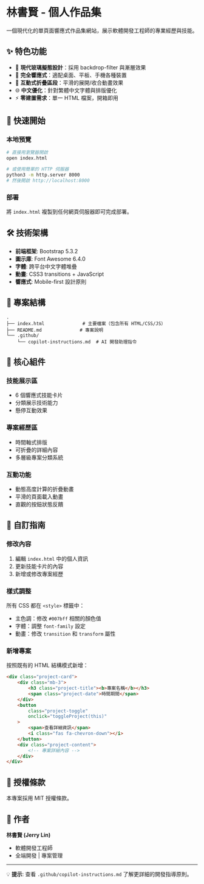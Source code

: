 # 林書賢 - 個人作品集

一個現代化的單頁面響應式作品集網站，展示軟體開發工程師的專業經歷與技能。

## ✨ 特色功能

- 🎨 **現代玻璃擬態設計**：採用 backdrop-filter 與漸層效果
- 📱 **完全響應式**：適配桌面、平板、手機各種裝置
- 🎯 **互動式折疊區段**：平滑的展開/收合動畫效果
- 🌐 **中文優化**：針對繁體中文字體與排版優化
- ⚡ **零建置需求**：單一 HTML 檔案，開箱即用

## 🚀 快速開始

### 本地預覽

```bash
# 直接用瀏覽器開啟
open index.html

# 或使用簡單的 HTTP 伺服器
python3 -m http.server 8000
# 然後開啟 http://localhost:8000
```

### 部署

將 `index.html` 複製到任何網頁伺服器即可完成部署。

## 🛠 技術架構

- **前端框架**: Bootstrap 5.3.2
- **圖示庫**: Font Awesome 6.4.0
- **字體**: 跨平台中文字體堆疊
- **動畫**: CSS3 transitions + JavaScript
- **響應式**: Mobile-first 設計原則

## 📂 專案結構

```
.
├── index.html              # 主要檔案（包含所有 HTML/CSS/JS）
├── README.md              # 專案說明
└── .github/
    └── copilot-instructions.md  # AI 開發助理指令
```

## 🎯 核心組件

### 技能展示區

- 6 個響應式技能卡片
- 分類展示技術能力
- 懸停互動效果

### 專案經歷區

- 時間軸式排版
- 可折疊的詳細內容
- 多層級專案分類系統

### 互動功能

- 動態高度計算的折疊動畫
- 平滑的頁面載入動畫
- 直觀的按鈕狀態反饋

## 🔧 自訂指南

### 修改內容

1. 編輯 `index.html` 中的個人資訊
2. 更新技能卡片的內容
3. 新增或修改專案經歷

### 樣式調整

所有 CSS 都在 `<style>` 標籤中：

- 主色調：修改 `#007bff` 相關的顏色值
- 字體：調整 `font-family` 設定
- 動畫：修改 `transition` 和 `transform` 屬性

### 新增專案

按照既有的 HTML 結構模式新增：

```html
<div class="project-card">
	<div class="mb-3">
		<h3 class="project-title"><b>專案名稱</b></h3>
		<span class="project-date">時間期間</span>
	</div>
	<button
		class="project-toggle"
		onclick="toggleProject(this)"
	>
		<span>查看詳細資訊</span>
		<i class="fas fa-chevron-down"></i>
	</button>
	<div class="project-content">
		<!-- 專案詳細內容 -->
	</div>
</div>
```

## 📝 授權條款

本專案採用 MIT 授權條款。

## 👤 作者

**林書賢 (Jerry Lin)**

- 軟體開發工程師
- 全端開發 | 專案管理

---

💡 **提示**: 查看 `.github/copilot-instructions.md` 了解更詳細的開發指導原則。
